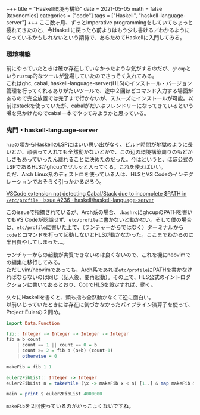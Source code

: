 +++
title = "Haskell環境再構築"
date = 2021-05-05
math = false
[taxonomies]
categories = ["code"]
tags = ["Haskell", "haskell-language-server"]
+++
ここ数ヶ月、ずっとimperative programmingをしていてちょっと疲れてきたのと、今Haskellに戻ったら前よりはもう少し書ける／わかるようになっているかもしれないという期待で、あらためてHaskellに入門してみる。
### 環境構築
前にやっていたときは確か存在していなかったような気がするのだが、`ghcup`という`rustup`的なツールが登場していたのでさっそく入れてみる。  
これはghc, cabal, haskell-language-server(HLS)のインストール・バージョン管理を行ってくれるありがたいツールで、途中２回ほどコマンド入力する場面があるので完全放置では完了まで行かないが、スムーズにインストールが可能。以前はstackを使っていたが、cabalがだいぶフレンドリーになってきているという噂を見かけたのでcabal一本でやってみようかと思っている。
### 鬼門・haskell-language-server
`hie`の頃からHaskellのLSPにはいい思い出がなく、ビルド時間が地獄のように長いとか、頑張って入れても全然動かないとかで、この辺の環境構築周りのもどかしさもあっていったん離れることに決めたのだった。今はというと、ほぼ公式のLSPであるHLSがghcupでツルッと入ってくる。これを使えばいい。  
ただ、Arch Linux系のディストロを使っている人は、HLSとVS Codeのインテグレーションでおそらく引っかかるだろう。

[VSCode extension not detecting Cabal/Stack due to incomplete $PATH in `/etc/profile` · Issue #236 · haskell/haskell-language-server](https://github.com/haskell/haskell-language-server/issues/236)

このissueで指摘されているが、Arch系の場合、`.bashrc`にghcupのPATHを書いてもVS Codeが認識せず、`etc/profile`に書かないと動かない。そして僕の場合は、`etc/profile`に書いた上で、（ランチャーからではなく）ターミナルから`code`とコマンドを打って起動しないとHLSが動かなかった。ここまでわかるのに半日費やしてしまった…。  

ランチャーからの起動が実質できないのは良くないので、これを機にneovimでの編集に移行してみる。  
ただしvim/neovimであっても、Arch系であれば`etc/profile`にPATHを書かなければならないのは同じ（記入後、要再起動）。その上で、HLS公式のイントロダクションに書いてあるとおり、CocでHLSを設定すれば、動く。

久々にHaskellを書くと、頭も指も全然動かなくて逆に面白い。  
以前いじっていたときには存在に気づかなかったパイプライン演算子を使って、Project Eulerの２問め。

```hs
import Data.Function

fib:: Integer -> Integer -> Integer -> Integer
fib a b count
    | count == 1 || count == 0 = b
    | count >= 2 = fib b (a+b) (count-1)
    | otherwise = 0

makeFib = fib 1 1

euler2FibList:: Integer -> Integer
euler2FibList n = takeWhile (\x -> makeFib x < n) [1..] & map makeFib & filter even & sum

main = print $ euler2FibList 4000000
```

`makeFib`を２回使っているのがかっこよくないですね。
